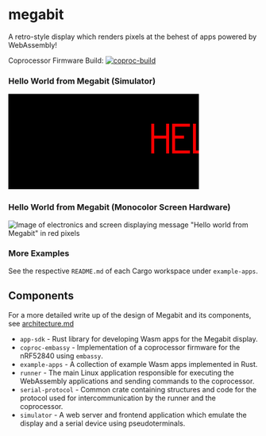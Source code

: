 # megabit
A retro-style display which renders pixels at the behest of apps powered by WebAssembly!

Coprocessor Firmware Build: [![coproc-build](https://github.com/ssnover/megabit/actions/workflows/coproc.yml/badge.svg)](https://github.com/ssnover/megabit/actions/workflows/coproc.yml)

### Hello World from Megabit (Simulator)
![Scrolling text saying "Hello world from Megabit" in red on black background](docs/assets/hello-megabit.gif)

### Hello World from Megabit (Monocolor Screen Hardware)
![Image of electronics and screen displaying message "Hello world from Megabit" in red pixels](docs/assets/hello-megabit.webp)

### More Examples
See the respective `README.md` of each Cargo workspace under `example-apps`.

## Components
For a more detailed write up of the design of Megabit and its components, see [architecture.md](docs/architecture.md)

* `app-sdk` - Rust library for developing Wasm apps for the Megabit display.
* `coproc-embassy` - Implementation of a coprocessor firmware for the nRF52840 using `embassy`.
* `example-apps` - A collection of example Wasm apps implemented in Rust.
* `runner` - The main Linux application responsible for executing the WebAssembly applications and sending commands to the coprocessor.
* `serial-protocol` - Common crate containing structures and code for the protocol used for intercommunication by the runner and the coprocessor.
* `simulator` - A web server and frontend application which emulate the display and a serial device using pseudoterminals.
